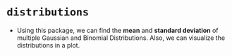 # `distributions`


* Using this package, we can find the **mean** and **standard deviation** of multiple Gaussian and Binomial Distributions. Also, we can visualize the distributions in a plot.